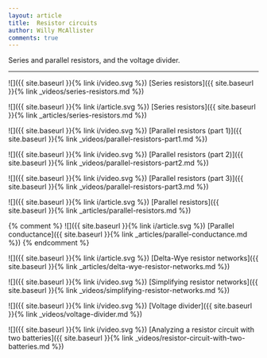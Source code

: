 ```yaml
---
layout: article
title:  Resistor circuits
author: Willy McAllister
comments: true
---
```


Series and parallel resistors, and the voltage divider.

----

![]({{ site.baseurl }}{% link i/video.svg %}) [Series resistors]({{ site.baseurl }}{% link _videos/series-resistors.md %})

![]({{ site.baseurl }}{% link i/article.svg %}) [Series resistors]({{ site.baseurl }}{% link _articles/series-resistors.md %})

![]({{ site.baseurl }}{% link i/video.svg %}) [Parallel resistors (part 1)]({{ site.baseurl }}{% link _videos/parallel-resistors-part1.md %})

![]({{ site.baseurl }}{% link i/video.svg %}) [Parallel resistors (part 2)]({{ site.baseurl }}{% link _videos/parallel-resistors-part2.md %})

![]({{ site.baseurl }}{% link i/video.svg %}) [Parallel resistors (part 3)]({{ site.baseurl }}{% link _videos/parallel-resistors-part3.md %})

![]({{ site.baseurl }}{% link i/article.svg %}) [Parallel resistors]({{ site.baseurl }}{% link _articles/parallel-resistors.md %})

{% comment %}
![]({{ site.baseurl }}{% link i/article.svg %}) [Parallel conductance]({{ site.baseurl }}{% link _articles/parallel-conductance.md %})
{% endcomment %}

![]({{ site.baseurl }}{% link i/article.svg %}) [Delta-Wye resistor networks]({{ site.baseurl }}{% link _articles/delta-wye-resistor-networks.md %})

![]({{ site.baseurl }}{% link i/video.svg %}) [Simplifying resistor networks]({{ site.baseurl }}{% link _videos/simplifying-resistor-networks.md %})

![]({{ site.baseurl }}{% link i/video.svg %}) [Voltage divider]({{ site.baseurl }}{% link _videos/voltage-divider.md %})

![]({{ site.baseurl }}{% link i/video.svg %}) [Analyzing a resistor circuit with two batteries]({{ site.baseurl }}{% link _videos/resistor-circuit-with-two-batteries.md %})
